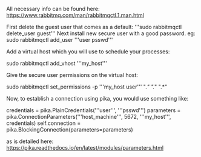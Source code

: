 All necessary info can be found here: https://www.rabbitmq.com/man/rabbitmqctl.1.man.html

First delete the guest user that comes as a default:
 '''sudo rabbitmqctl delete_user guest'''
Next install new secure user with a good password. eg:
sudo rabbitmqctl add_user '''user psswd'''

Add a virtual host which you will use to schedule your processes:

 sudo rabbitmqctl add_vhost '''my_host'''

Give the secure user permissions on the virtual host:
 
 sudo rabbitmqctl set_permissions -p '''my_host user''' ".*" ".*" ".*"

Now, to establish a connection using pika, you would use something like:
 
 credentials = pika.PlainCredentials('''user''', '''psswd''')
 parameters = pika.ConnectionParameters('''host_machine''',
                                        5672,
                                        '''my_host''',
                                        credentials)
 self.connection = pika.BlockingConnection(parameters=parameters)

as is detailed here: https://pika.readthedocs.io/en/latest/modules/parameters.html
